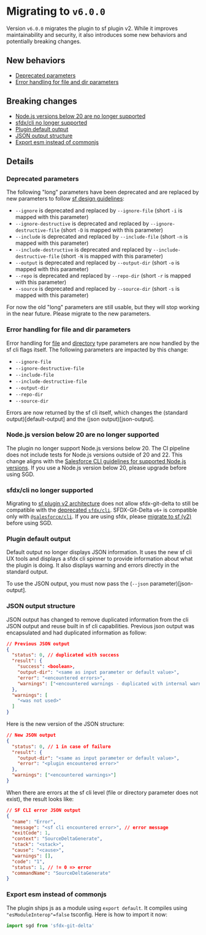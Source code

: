 # Migrating to `v6.0.0`

Version `v6.0.0` migrates the plugin to sf plugin v2.
While it improves maintainability and security, it also introduces some new behaviors and potentially breaking changes.

## New behaviors

* [Deprecated parameters](deprecated-parameters)
* [Error handling for file and dir parameters](param-error)

## Breaking changes

* [Node.js versions below 20 are no longer supported](drop-old-node)
* [sfdx/cli no longer supported](drop-old-cli)
* [Plugin default output](default-output)
* [JSON output structure](json-output)
* [Export esm instead of commonjs](export-module)

## Details

### <a name="deprecated-parameters"></a> Deprecated parameters

The following "long" parameters have been deprecated and are replaced by new parameters to follow [sf design guidelines](https://github.com/salesforcecli/cli/wiki/Design-Guidelines-Flags):
- `--ignore` is deprecated and replaced by `--ignore-file` (short `-i` is mapped with this parameter)
- `--ignore-destructive` is deprecated and replaced by `--ignore-destructive-file` (short `-D` is mapped with this parameter)
- `--include` is deprecated and replaced by `--include-file` (short `-n` is mapped with this parameter)
- `--include-destructive` is deprecated and replaced by `--include-destructive-file` (short `-N` is mapped with this parameter)
- `--output` is deprecated and replaced by `--output-dir` (short `-o` is mapped with this parameter)
- `--repo` is deprecated and replaced by `--repo-dir` (short `-r` is mapped with this parameter)
- `--source` is deprecated and replaced by `--source-dir` (short `-s` is mapped with this parameter)

For now the old "long" parameters are still usable, but they will stop working in the near future. Please migrate to the new parameters.

### <a name="param-error"></a> Error handling for file and dir parameters

Error handling for [file](https://github.com/salesforcecli/cli/wiki/Code-Your-Plugin#file) and [directory](https://github.com/salesforcecli/cli/wiki/Code-Your-Plugin#directory) type parameters are now handled by the sf cli flags itself.
The following parameters are impacted by this change: 
- `--ignore-file`
- `--ignore-destructive-file`
- `--include-file`
- `--include-destructive-file`
- `--output-dir`
- `--repo-dir`
- `--source-dir`

Errors are now returned by the sf cli itself, which changes the (standard output)[default-output] and the (json output)[json-output].

### <a name="drop-old-node"></a> Node.js version below 20 are no longer supported

The plugin no longer support Node.js versions below 20.
The CI pipeline does not include tests for Node.js versions outside of 20 and 22.
This change aligns with the [ Salesforce CLI guidelines for supported Node.js versions](https://developer.salesforce.com/docs/atlas.en-us.sfdx_setup.meta/sfdx_setup/sfdx_setup_install_cli.htm#sfdx_setup_install_cli_npm:~:text=long%2Dterm%20support%20(-,Active%20LTS,-)%20version%20of%20Node).
If you use a Node.js version below 20, please upgrade before using SGD.

### <a name="drop-old-cli"></a> sfdx/cli no longer supported

Migrating to [sf plugin v2 architecture](https://github.com/salesforcecli/cli/wiki/Quick-Introduction-to-Developing-sf-Plugins?ref=pablogonzalez.io) does not allow sfdx-git-delta to still be compatible with the [deprecated `sfdx/cli`](https://github.com/salesforcecli/sfdx-cli/).
SFDX-Git-Delta `v6+` is compatible only with [`@salesforce/cli`](https://github.com/salesforcecli/cli).
If you are using sfdx, please [migrate to sf (v2)](https://developer.salesforce.com/docs/atlas.en-us.sfdx_setup.meta/sfdx_setup/sfdx_setup_move_to_sf_v2.htm) before using SGD.

### <a name="default-output"></a> Plugin default output

Default output no longer displays JSON information.
It uses the new sf cli UX tools and displays a sfdx cli spinner to provide information about what the plugin is doing.
It also displays warning and errors directly in the standard output.

To use the JSON output, you must now pass the (`--json` parameter)[json-output].

### <a name="json-output"></a> JSON output structure

JSON output has changed to remove duplicated information from the cli JSON output and reuse built in sf cli capabilities.
Previous json output was encapsulated and had duplicated information as follow:
```json
// Previous JSON output
{
  "status": 0, // duplicated with success
  "result": { 
    "success": <boolean>,
    "output-dir": "<same as input parameter or default value>",
    "error": "<encountered errors>",
    "warnings": ["<encountered warnings - duplicated with internal warnings>"]
  },
  "warnings": [
    "<was not used>"
  ]
}
```

Here is the new version of the JSON structure:
```json
// New JSON output
{
  "status": 0, // 1 in case of failure
  "result": {
    "output-dir": "<same as input parameter or default value>",
    "error": "<plugin encountered error>"
  },
  "warnings": ["<encountered warnings>"]
}
```

When there are errors at the sf cli level (file or directory parameter does not exist), the result looks like:
```json
// SF CLI error JSON output
{
  "name": "Error",
  "message": "<sf cli encountered error>", // error message
  "exitCode": 1,
  "context": "SourceDeltaGenerate",
  "stack": "<stack>",
  "cause": "<cause>",
  "warnings": [],
  "code": "1",
  "status": 1, // != 0 => error
  "commandName": "SourceDeltaGenerate"
}
```

### <a name="export-module"></a> Export esm instead of commonjs

The plugin ships js as a module using `export default`.
It compiles using `"esModuleInterop"=false` tsconfig.
Here is how to import it now:

```js
import sgd from 'sfdx-git-delta'
```